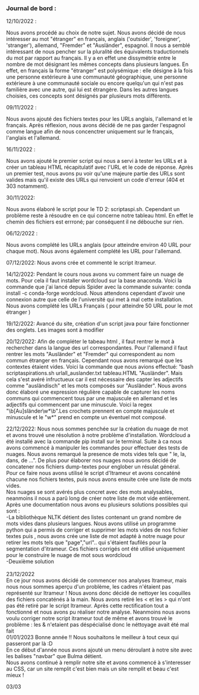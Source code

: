 ### Journal de bord :

12/10/2022 : 

Nous avons procédé au choix de notre sujet. Nous avons décidé de nous intéresser au mot "étranger" en français, anglais ('outsider', 'foreigner', 'stranger'), allemand, "Fremder" et "Ausländer", espagnol. 
Il nous a semblé intéressant de nous pencher sur la pluralité des équivalents traductionnels du mot par rapport au français. Il y a en effet une dissymétrie entre le nombre de mot désignant les mêmes concepts dans plusieurs langues. 
En effet, en français la forme "étranger" est polysémique : elle désigne à la fois une personne extérieure à une communauté géographique, une personne extérieure à une communauté sociale ou encore quelqu'un qui n'est pas familière avec une autre, qui lui est étrangère. 
Dans les autres langues choisies, ces concepts sont désignés par plusieurs mots différents.
             
09/11/2022 : 

Nous avons ajouté des fichiers textes pour les URLs anglais, l'allemand et le français. Après réflexion, nous avons décidé de ne pas garder l'espagnol comme langue afin de nous concenctrer uniquement sur le français, l'anglais et l'allemand.

16/11/2022 :

Nous avons ajouté le premier script qui nous a servi à tester les URLs et à créer un tableau HTML récapitulatif avec l'URL et le code de réponse. Après un premier test, nous avons pu voir qu'une majeure partie des URLs sont valides mais qu'il existe des URLs qui renvoient un code d'erreur (404 et 303 notamment). 


 30/11/2022:
 
Nous avons élaboré le script pour le TD 2: scriptaspi.sh. Cependant un problème reste à résoudre en ce qui concerne notre tableau html. En effet le chemin des fichiers est errroné; par conséquent il ne débouche sur rien. 
 
 06/12/2022 : 
 
 Nous avons complété les URLs anglais (pour atteindre environ 40 URL pour chaque mot).
 Nous avons également complété les URL pour l'allemand. 
 
 07/12/2022:
 Nous avons crée et commenté le script itrameur. 

14/12/2022:
Pendant le cours nous avons vu comment faire un nuage de mots.  Pour cela il faut installer wordcloud sur la base anaconda. Voici la commande que j'ai lancé depuis Spider avec la commande suivante: conda install -c conda-forge wordcloud. 
Nous attendons cependant d'avoir une connexion autre que celle de l'université qui met à mal cette installation.
Nous avons complété les URLs Français ( pour atteindre 50 URL pour le mot étranger )

19/12/2022:
Avancé du site, création d'un script java pour faire fonctionner des onglets. Les images sont à modifier

20/12/2022:
Afin de compléter le tabeau html , il faut rentrer le mot à rechercher dans la langue des url correspondantes. Pour l'allemand il faut rentrer les mots "Ausländer" et "Fremder" qui correspondent au nom commun étranger en français. Cependant nous avons remarqué que les contextes étaient vides. Voici la commande que nous avions effectué: "bash scriptaspirations.sh urlall_auslander.txt tableau.HTML "Ausländer". Mais cela s'est avéré infructueux car il est nécessaire des capter les adjectifs comme "ausländisch" et les mots composés sur "Ausländer". Nous avons donc élaboré une expression régulière capable de capturer les noms communs qui commencent tous par une majuscule en allemand et les adjectifs qui commencent par une minuscule. Voici la regex "\b[Au]sländer\w*\b".Les crochets prennent en compte majuscule et minuscule et le "w*" prend en compte un éventuel mot composé.

22/12/2022:
Nous nous sommes penchée sur la création du nuage de mot et avons trouvé une résolution à notre problème d'installation. Wordcloud a été installé avec la commande pip install sur le terminal. Suite à ca nous avons commencé à manipuler les commandes pour effectuer des tests de nuages. Nous avons remarqué la presence de mots vides tels que " le, la, dans, de ...".
De plus pour élaborer nos nuages nous avons décidé de concatener nos fichiers dump-textes pour englober un résulat général. </br>
Pour ce faire nous avons utilisé le script d'Itrameur et avons concaténé chacune nos fichiers textes, puis nous avons ensuite crée une liste de mots vides.
</br> Nos nuages se sont avérés plus concret avec des mots analysables, neanmoins il nous a parû long de créer notre liste de mot vide entièrement. Après une documentation nous avons eu plusieurs solutions possibles qui sont :
</br>
-La bibliothèque NLTK détient des listes contenant un grand nombre de mots vides dans plusieurs langues. Nous avons utilisé un programme python qui a permis de corriger et supprimer les mots vides de nos fichier textes puis , nous avons crée une liste de mot adapté à notre nuage pour retirer les mots tels que "page","url".. qui s'étaient faufilés pour la segmentation d'itrameur. Ces fichiers corrigés ont été utilisé uniquement pour le construire le nuage de mot sous wordcloud
</br>
-Deuxième solution
</br>
</br>
23/12/2022
</br>
En ce jour nous avons décidé de commencer nos analyses Itrameur, mais nous nous sommes aperçu d'un problème, les cadres n'étaient pas représenté sur Itrameur ! Nous avons donc décidé de nettoyer les coquilles des fichiers concaténés à la main. Nous avons retiré les &lt; et les &gt; qui n'ont pas été retiré par le script Itrameur. Après cette rectification tout a fonctionné et nous avons pu réaliser notre analyse. Neanmoins nous avons voulu corriger notre script itrameur tout de même et avons trouvé le problème : les & n'etaient pas déspécialisé donc le néttoyage avait été mal fait</br>
01/01/2023
Bonne année !! Nous souhaitons le meilleur à tout ceux qui passeront par là :D </br>
En ce début d'année nous avons ajouté un menu déroulant à notre site avec les balises "navbar" que Bulma détient.</br> Nous avons continué à remplir notre site et avons commencé à s'interesser au CSS, car un site remplit c'est bien mais un site remplit et beau c'est mieux ! </br>

03/03

